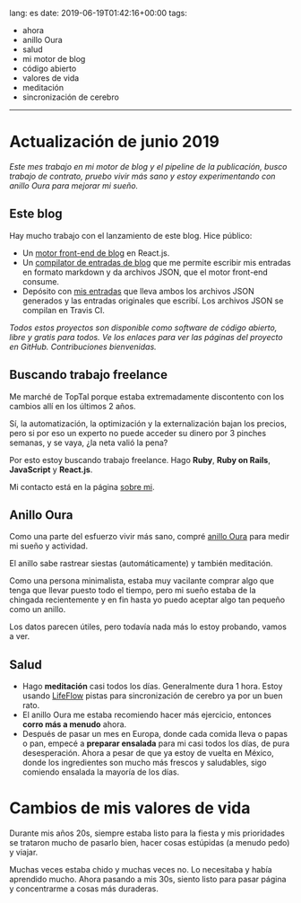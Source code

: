 lang: es
date: 2019-06-19T01:42:16+00:00
tags:
  - ahora
  - anillo Oura
  - salud
  - mi motor de blog
  - código abierto
  - valores de vida
  - meditación
  - sincronización de cerebro

---

# Actualización de junio 2019

_Este mes trabajo en mi motor de blog y el pipeline de la publicación, busco trabajo de contrato, pruebo vivir más sano y estoy experimentando con anillo Oura para mejorar mi sueño._

## Este blog

Hay mucho trabajo con el lanzamiento de este blog. Hice público:

- Un [motor front-end de blog][gh-blog-engine] en React.js.
- Un [compilator de entradas de blog][gh-blog-generator] que me permite escribir mis entradas en formato markdown y da archivos JSON, que el motor front-end consume.
- Depósito con [mis entradas][gh-data-blog] que lleva ambos los archivos JSON generados y las entradas originales que escribí. Los archivos JSON se compilan en Travis CI.

_Todos estos proyectos son disponible como software de código abierto, libre y gratis para todos. Ve los enlaces para ver las páginas del proyecto en GitHub. Contribuciones bienvenidas._

## Buscando trabajo freelance

Me marché de TopTal porque estaba extremadamente discontento con los cambios allí en los últimos 2 años.

Sí, la automatización, la optimización y la externalización bajan los precios, pero si por eso un experto no puede acceder su dinero por 3 pinches semanas, y se vaya, ¿la neta valió la pena?

Por esto estoy buscando trabajo freelance. Hago **Ruby**, **Ruby on Rails**, **JavaScript** y **React.js**.

Mi contacto está en la página [sobre mi](/sobre-mi).

## Anillo Oura

Como una parte del esfuerzo vivir más sano, compré [anillo Oura][oura-ring] para medir mi sueño y actividad.

El anillo sabe rastrear siestas (automáticamente) y también meditación.

Como una persona minimalista, estaba muy vacilante comprar algo que tenga que llevar puesto todo el tiempo, pero mi sueño estaba de la chingada recientemente y en fin hasta yo puedo aceptar algo tan pequeño como un anillo.

Los datos parecen útiles, pero todavía nada más lo estoy probando, vamos a ver.

## Salud

- Hago **meditación** casi todos los días. Generalmente dura 1 hora. Estoy usando [LifeFlow][lifeflow] pistas para sincronización de cerebro ya por un buen rato.
- El anillo Oura me estaba recomiendo hacer más ejercicio, entonces **corro más a menudo** ahora.
- Después de pasar un mes en Europa, donde cada comida lleva o papas o pan, empecé a **preparar ensalada** para mi casi todos los días, de pura desesperación. Ahora a pesar de que ya estoy de vuelta en México, donde los ingredientes son mucho más frescos y saludables, sigo comiendo ensalada la mayoría de los días.

# Cambios de mis valores de vida

Durante mis años 20s, siempre estaba listo para la fiesta y mis prioridades se trataron mucho de pasarlo bien, hacer cosas estúpidas (a menudo pedo) y viajar.

Muchas veces estaba chido y muchas veces no. Lo necesitaba y había aprendido mucho. Ahora pasando a mis 30s, siento listo para pasar página y concentrarme a cosas más duraderas.


[gh-blog-engine]: https://github.com/jakub-stastny/blog
[gh-blog-generator]: https://github.com/jakub-stastny/blog-generator.js
[gh-data-blog]: https://github.com/jakub-stastny/data.blog
[oura-ring]: https://ouraring.com/
[lifeflow]: https://www.project-meditation.org